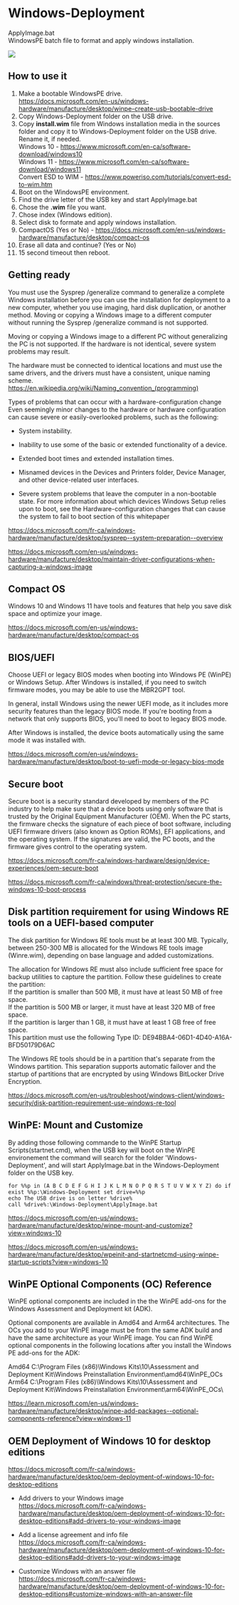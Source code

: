 # Windows-Deployment
ApplyImage.bat</br>
WindowsPE batch file to format and apply windows installation.</br>

<img style="max-width: 100%;" src="https://i.ibb.co/D4GDZ1B/maxresdefault.jpg" />

## How to use it
1. Make a bootable WindowsPE drive.</br>
  https://docs.microsoft.com/en-us/windows-hardware/manufacture/desktop/winpe-create-usb-bootable-drive</br>
2. Copy Windows-Deployment folder on the USB drive.</br>
2. Copy **install.wim** file from Windows installation media in the sources folder and copy it to Windows-Deployment folder on the USB drive. Rename it, if needed.</br>
  Windows 10 - https://www.microsoft.com/en-ca/software-download/windows10</br>
  Windows 11 - https://www.microsoft.com/en-ca/software-download/windows11</br>
  Convert ESD to WIM - https://www.poweriso.com/tutorials/convert-esd-to-wim.htm</br>
3. Boot on the WindowsPE environment.</br>
3. Find the drive letter of the USB key and start ApplyImage.bat</br>
4. Chose the **.wim** file you want.</br>
6. Chose index (Windows edition).</br>
7. Select disk to formate and apply windows installation.</br>
8. CompactOS (Yes or No) - https://docs.microsoft.com/en-us/windows-hardware/manufacture/desktop/compact-os</br>
9. Erase all data and continue? (Yes or No)</br>
10. 15 second timeout then reboot.</br>

## Getting ready
You must use the Sysprep /generalize command to generalize a complete Windows installation before you can use the installation for deployment to a new computer, whether you use imaging, hard disk duplication, or another method. Moving or copying a Windows image to a different computer without running the Sysprep /generalize command is not supported.

Moving or copying a Windows image to a different PC without generalizing the PC is not supported.</b>
If the hardware is not identical, severe system problems may result.

The hardware must be connected to identical locations and must use the same drivers, and the drivers must have a consistent, unique naming scheme.</br>
https://en.wikipedia.org/wiki/Naming_convention_(programming)

Types of problems that can occur with a hardware-configuration change
Even seemingly minor changes to the hardware or hardware configuration can cause severe or easily-overlooked problems, such as the following:

- System instability.

- Inability to use some of the basic or extended functionality of a device.

- Extended boot times and extended installation times.

- Misnamed devices in the Devices and Printers folder, Device Manager, and other device-related user interfaces.

- Severe system problems that leave the computer in a non-bootable state. For more information about which devices Windows Setup relies upon to boot, see the Hardware-configuration changes that can cause the system to fail to boot section of this whitepaper

https://docs.microsoft.com/fr-ca/windows-hardware/manufacture/desktop/sysprep--system-preparation--overview

https://docs.microsoft.com/en-us/windows-hardware/manufacture/desktop/maintain-driver-configurations-when-capturing-a-windows-image

## Compact OS
Windows 10 and Windows 11 have tools and features that help you save disk space and optimize your image.

https://docs.microsoft.com/en-us/windows-hardware/manufacture/desktop/compact-os

## BIOS/UEFI
Choose UEFI or legacy BIOS modes when booting into Windows PE (WinPE) or Windows Setup. After Windows is installed, if you need to switch firmware modes, you may be able to use the MBR2GPT tool.

In general, install Windows using the newer UEFI mode, as it includes more security features than the legacy BIOS mode. If you're booting from a network that only supports BIOS, you'll need to boot to legacy BIOS mode.

After Windows is installed, the device boots automatically using the same mode it was installed with.

https://docs.microsoft.com/en-us/windows-hardware/manufacture/desktop/boot-to-uefi-mode-or-legacy-bios-mode

## Secure boot
Secure boot is a security standard developed by members of the PC industry to help make sure that a device boots using only software that is trusted by the Original Equipment Manufacturer (OEM). When the PC starts, the firmware checks the signature of each piece of boot software, including UEFI firmware drivers (also known as Option ROMs), EFI applications, and the operating system. If the signatures are valid, the PC boots, and the firmware gives control to the operating system.

https://docs.microsoft.com/fr-ca/windows-hardware/design/device-experiences/oem-secure-boot

https://docs.microsoft.com/fr-ca/windows/threat-protection/secure-the-windows-10-boot-process

## Disk partition requirement for using Windows RE tools on a UEFI-based computer
The disk partition for Windows RE tools must be at least 300 MB. Typically, between 250-300 MB is allocated for the Windows RE tools image (Winre.wim), depending on base language and added customizations.

The allocation for Windows RE must also include sufficient free space for backup utilities to capture the partition. Follow these guidelines to create the partition:</br>
If the partition is smaller than 500 MB, it must have at least 50 MB of free space.</br>
If the partition is 500 MB or larger, it must have at least 320 MB of free space.</br>
If the partition is larger than 1 GB, it must have at least 1 GB free of free space.</br>
This partition must use the following Type ID: DE94BBA4-06D1-4D40-A16A-BFD50179D6AC</br>

The Windows RE tools should be in a partition that's separate from the Windows partition. This separation supports automatic failover and the startup of partitions that are encrypted by using Windows BitLocker Drive Encryption.

https://docs.microsoft.com/en-us/troubleshoot/windows-client/windows-security/disk-partition-requirement-use-windows-re-tool

## WinPE: Mount and Customize
By adding those following commande to the WinPE Startup Scripts(startnet.cmd), when the USB key will boot on the WinPE environement the command will search for the folder 'Windows-Deployment', and will start ApplyImage.bat in the Windows-Deployment folder on the USB key.

```
for %%p in (A B C D E F G H I J K L M N O P Q R S T U V W X Y Z) do if exist %%p:\Windows-Deployment set drive=%%p
echo The USB drive is on letter %drive%
call %drive%:\Windows-Deployment\ApplyImage.bat
```

https://docs.microsoft.com/en-us/windows-hardware/manufacture/desktop/winpe-mount-and-customize?view=windows-10

https://docs.microsoft.com/en-us/windows-hardware/manufacture/desktop/wpeinit-and-startnetcmd-using-winpe-startup-scripts?view=windows-10

## WinPE Optional Components (OC) Reference
WinPE optional components are included in the the WinPE add-ons for the Windows Assessment and Deployment kit (ADK).

Optional components are available in Amd64 and Arm64 architectures. The OCs you add to your WinPE image must be from the same ADK build and have the same architecture as your WinPE image. You can find WinPE optional components in the following locations after you install the Windows PE add-ons for the ADK:

Amd64 C:\Program Files (x86)\Windows Kits\10\Assessment and Deployment Kit\Windows Preinstallation Environment\amd64\WinPE_OCs\
Arm64 C:\Program Files (x86)\Windows Kits\10\Assessment and Deployment Kit\Windows Preinstallation Environment\arm64\WinPE_OCs\

https://learn.microsoft.com/en-us/windows-hardware/manufacture/desktop/winpe-add-packages--optional-components-reference?view=windows-11

## OEM Deployment of Windows 10 for desktop editions</br>
https://docs.microsoft.com/fr-ca/windows-hardware/manufacture/desktop/oem-deployment-of-windows-10-for-desktop-editions

- Add drivers to your Windows image</br>
https://docs.microsoft.com/fr-ca/windows-hardware/manufacture/desktop/oem-deployment-of-windows-10-for-desktop-editions#add-drivers-to-your-windows-image

- Add a license agreement and info file</br>
https://docs.microsoft.com/fr-ca/windows-hardware/manufacture/desktop/oem-deployment-of-windows-10-for-desktop-editions#add-drivers-to-your-windows-image

- Customize Windows with an answer file</br>
https://docs.microsoft.com/fr-ca/windows-hardware/manufacture/desktop/oem-deployment-of-windows-10-for-desktop-editions#customize-windows-with-an-answer-file
